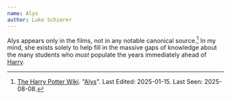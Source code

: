 ```yaml
---
name: Alys
author: Luke Schierer
---
```


Alys appears only in the films, not in any notable canonical source.[^250808-1]
In my mind, she exists solely to help fill in the massive gaps of knowledge about
the many students who *must* populate the years immediately ahead of [Harry].


[^250808-1]: [The Harry Potter Wiki]. "[Alys]". Last Edited: 2025-01-15. Last Seen: 2025-08-08.


[The Harry Potter Wiki]: https://harrypotter.fandom.com/wiki/
[Harry]: <../Potter/Harry James>

[Alys]: https://harrypotter.fandom.com/wiki/Alys
